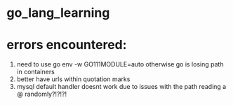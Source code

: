 # go_lang_learning



# errors encountered:

1. need to use go env -w GO111MODULE=auto otherwise go is losing path in containers
2. better have urls within quotation marks
3. mysql default handler doesnt work due to issues with the path reading a @ randomly?!?!?!
